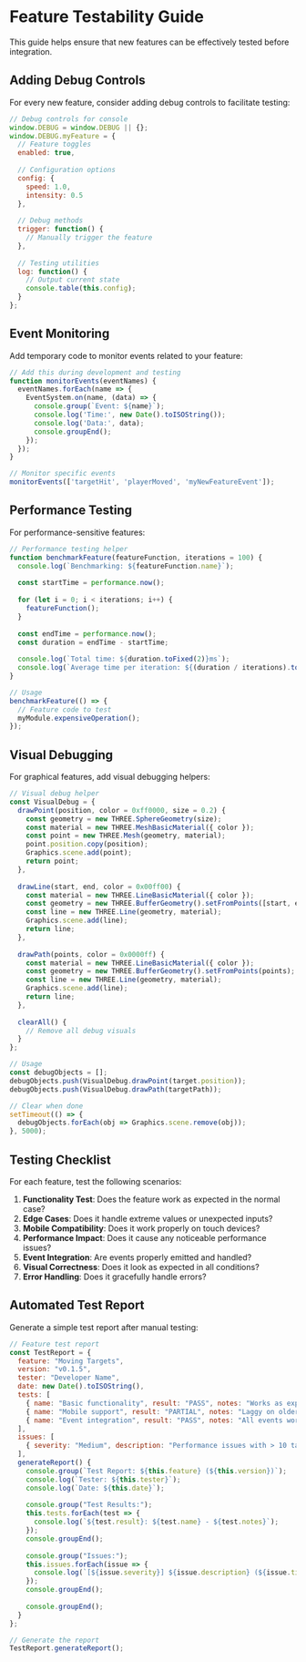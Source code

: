 # Feature Testability Guide

This guide helps ensure that new features can be effectively tested before integration.

## Adding Debug Controls

For every new feature, consider adding debug controls to facilitate testing:

```javascript
// Debug controls for console
window.DEBUG = window.DEBUG || {};
window.DEBUG.myFeature = {
  // Feature toggles
  enabled: true,
  
  // Configuration options
  config: {
    speed: 1.0,
    intensity: 0.5
  },
  
  // Debug methods
  trigger: function() {
    // Manually trigger the feature
  },
  
  // Testing utilities
  log: function() {
    // Output current state
    console.table(this.config);
  }
};
```

## Event Monitoring

Add temporary code to monitor events related to your feature:

```javascript
// Add this during development and testing
function monitorEvents(eventNames) {
  eventNames.forEach(name => {
    EventSystem.on(name, (data) => {
      console.group(`Event: ${name}`);
      console.log('Time:', new Date().toISOString());
      console.log('Data:', data);
      console.groupEnd();
    });
  });
}

// Monitor specific events
monitorEvents(['targetHit', 'playerMoved', 'myNewFeatureEvent']);
```

## Performance Testing

For performance-sensitive features:

```javascript
// Performance testing helper
function benchmarkFeature(featureFunction, iterations = 100) {
  console.log(`Benchmarking: ${featureFunction.name}`);
  
  const startTime = performance.now();
  
  for (let i = 0; i < iterations; i++) {
    featureFunction();
  }
  
  const endTime = performance.now();
  const duration = endTime - startTime;
  
  console.log(`Total time: ${duration.toFixed(2)}ms`);
  console.log(`Average time per iteration: ${(duration / iterations).toFixed(2)}ms`);
}

// Usage
benchmarkFeature(() => {
  // Feature code to test
  myModule.expensiveOperation();
});
```

## Visual Debugging

For graphical features, add visual debugging helpers:

```javascript
// Visual debug helper
const VisualDebug = {
  drawPoint(position, color = 0xff0000, size = 0.2) {
    const geometry = new THREE.SphereGeometry(size);
    const material = new THREE.MeshBasicMaterial({ color });
    const point = new THREE.Mesh(geometry, material);
    point.position.copy(position);
    Graphics.scene.add(point);
    return point;
  },
  
  drawLine(start, end, color = 0x00ff00) {
    const material = new THREE.LineBasicMaterial({ color });
    const geometry = new THREE.BufferGeometry().setFromPoints([start, end]);
    const line = new THREE.Line(geometry, material);
    Graphics.scene.add(line);
    return line;
  },
  
  drawPath(points, color = 0x0000ff) {
    const material = new THREE.LineBasicMaterial({ color });
    const geometry = new THREE.BufferGeometry().setFromPoints(points);
    const line = new THREE.Line(geometry, material);
    Graphics.scene.add(line);
    return line;
  },
  
  clearAll() {
    // Remove all debug visuals
  }
};

// Usage
const debugObjects = [];
debugObjects.push(VisualDebug.drawPoint(target.position));
debugObjects.push(VisualDebug.drawPath(targetPath));

// Clear when done
setTimeout(() => {
  debugObjects.forEach(obj => Graphics.scene.remove(obj));
}, 5000);
```

## Testing Checklist

For each feature, test the following scenarios:

1. **Functionality Test**: Does the feature work as expected in the normal case?
2. **Edge Cases**: Does it handle extreme values or unexpected inputs?
3. **Mobile Compatibility**: Does it work properly on touch devices?
4. **Performance Impact**: Does it cause any noticeable performance issues?
5. **Event Integration**: Are events properly emitted and handled?
6. **Visual Correctness**: Does it look as expected in all conditions?
7. **Error Handling**: Does it gracefully handle errors?

## Automated Test Report

Generate a simple test report after manual testing:

```javascript
// Feature test report
const TestReport = {
  feature: "Moving Targets",
  version: "v0.1.5",
  tester: "Developer Name",
  date: new Date().toISOString(),
  tests: [
    { name: "Basic functionality", result: "PASS", notes: "Works as expected" },
    { name: "Mobile support", result: "PARTIAL", notes: "Laggy on older devices" },
    { name: "Event integration", result: "PASS", notes: "All events working" }
  ],
  issues: [
    { severity: "Medium", description: "Performance issues with > 10 targets", ticket: "#123" }
  ],
  generateReport() {
    console.group(`Test Report: ${this.feature} (${this.version})`);
    console.log(`Tester: ${this.tester}`);
    console.log(`Date: ${this.date}`);
    
    console.group("Test Results:");
    this.tests.forEach(test => {
      console.log(`${test.result}: ${test.name} - ${test.notes}`);
    });
    console.groupEnd();
    
    console.group("Issues:");
    this.issues.forEach(issue => {
      console.log(`[${issue.severity}] ${issue.description} (${issue.ticket})`);
    });
    console.groupEnd();
    
    console.groupEnd();
  }
};

// Generate the report
TestReport.generateReport();
```
